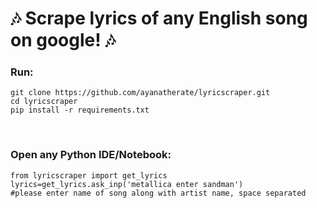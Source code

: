 # &#127926; Scrape lyrics of any English song on google! &#127926;


<h3>Run: </h3>

```
git clone https://github.com/ayanatherate/lyricscraper.git
cd lyricscraper 
pip install -r requirements.txt
```

<br>
<h3>Open any Python IDE/Notebook: </h3>

```
from lyricscraper import get_lyrics 
lyrics=get_lyrics.ask_inp('metallica enter sandman') 
#please enter name of song along with artist name, space separated
```

